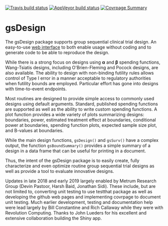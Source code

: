 [![Travis build status](https://travis-ci.org/keaven/gsDesign.svg?branch=master)](https://travis-ci.org/keaven/gsDesign)
[![AppVeyor build status](https://ci.appveyor.com/api/projects/status/github/keaven/gsDesign?branch=master&svg=true)](https://ci.appveyor.com/project/keaven/gsDesign)
[![Covrpage Summary](https://img.shields.io/badge/covrpage-Last_Build_2019_04_26-brightgreen.svg)](http://tinyurl.com/y6uylrcw)

# gsDesign 

The gsDesign package supports group sequential clinical trial design.
An easy-to-use [web interface](https://gsdesign.shinyapps.io/prod/) to both enable usage without coding and to generate code to be able to reproduce the design. 

While there is a strong focus on designs using **α** and **β** spending functions, Wang-Tsiatis designs, including O'Brien-Fleming and Pocock designs, are also available. The ability to design with non-binding futility rules allows control of Type I error in a manner acceptable to regulatory authorities when futility bounds are employed. Particular effort has gone into designs with time-to-event endpoints.

Most routines are designed to provide simple access to commonly used designs using default arguments. Standard, published spending functions are supported as well as the ability to write custom spending functions. A plot function provides a wide variety of plots summarizing designs: boundaries, power, estimated treatment effect at boundaries, conditional power at boundaries, spending function plots, expected sample size plot, and B-values at boundaries.

While the main design functions, ```gsDesign()``` and ```gsSurv()``` have a complex output, the function ```gsBoundSummary()``` provides a simple summary of a design in a data frame that can be useful for printing in a document.

Thus, the intent of the gsDesign package is to easily create, fully characterize and even optimize routine group sequential trial designs as well as provide a tool to evaluate innovative designs.

Updates in late 2018 and early 2019 largely enabled by Metrum Research Group (Devin Pastoor, Harsh Baid, Jonathan Sidi).
These include, but are not limited to, converting unit testing to use testthat package as well as developing the github web pages and implementing covrpage to document unit testing. Much earlier development, testing and documentation help were lead largely by Bill Constantine and Rich Callaway while they were with Revolution Computing. Thanks to John Lueders for his excellent and extensive collaboration building the Shiny app.
